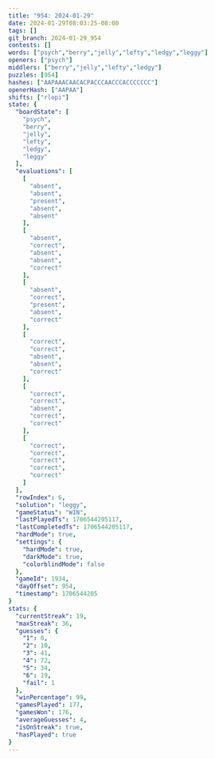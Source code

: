 ```yaml
---
title: "954: 2024-01-29"
date: 2024-01-29T08:03:25-08:00
tags: []
git_branch: 2024-01-29_954
contests: []
words: ["psych","berry","jelly","lefty","ledgy","leggy"]
openers: ["psych"]
middlers: ["berry","jelly","lefty","ledgy"]
puzzles: [954]
hashes: ["AAPAAACAACACPACCCAACCCACCCCCCC"]
openerHash: ["AAPAA"]
shifts: ["rlopi"]
state: {
  "boardState": [
    "psych",
    "berry",
    "jelly",
    "lefty",
    "ledgy",
    "leggy"
  ],
  "evaluations": [
    [
      "absent",
      "absent",
      "present",
      "absent",
      "absent"
    ],
    [
      "absent",
      "correct",
      "absent",
      "absent",
      "correct"
    ],
    [
      "absent",
      "correct",
      "present",
      "absent",
      "correct"
    ],
    [
      "correct",
      "correct",
      "absent",
      "absent",
      "correct"
    ],
    [
      "correct",
      "correct",
      "absent",
      "correct",
      "correct"
    ],
    [
      "correct",
      "correct",
      "correct",
      "correct",
      "correct"
    ]
  ],
  "rowIndex": 6,
  "solution": "leggy",
  "gameStatus": "WIN",
  "lastPlayedTs": 1706544205117,
  "lastCompletedTs": 1706544205117,
  "hardMode": true,
  "settings": {
    "hardMode": true,
    "darkMode": true,
    "colorblindMode": false
  },
  "gameId": 1934,
  "dayOffset": 954,
  "timestamp": 1706544205
}
stats: {
  "currentStreak": 19,
  "maxStreak": 36,
  "guesses": {
    "1": 0,
    "2": 10,
    "3": 41,
    "4": 72,
    "5": 34,
    "6": 19,
    "fail": 1
  },
  "winPercentage": 99,
  "gamesPlayed": 177,
  "gamesWon": 176,
  "averageGuesses": 4,
  "isOnStreak": true,
  "hasPlayed": true
}
---
```

<!-- more -->
